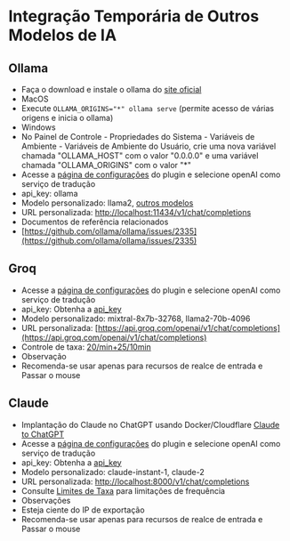 # Integração Temporária de Outros Modelos de IA

## Ollama

- Faça o download e instale o ollama do [site oficial](https://ollama.com/)
- MacOS
 - Execute `OLLAMA_ORIGINS="*" ollama serve` (permite acesso de várias origens e inicia o ollama)
- Windows
 - No Painel de Controle - Propriedades do Sistema - Variáveis de Ambiente - Variáveis de Ambiente do Usuário, crie uma nova variável chamada "OLLAMA_HOST" com o valor "0.0.0.0" e uma variável chamada "OLLAMA_ORIGINS" com o valor "*"
- Acesse a [página de configurações](https://dash.immersivetranslate.com/#general) do plugin e selecione openAI como serviço de tradução
 - api_key: ollama
 - Modelo personalizado: llama2, [outros modelos](https://ollama.com/library)
 - URL personalizada: <http://localhost:11434/v1/chat/completions>
- Documentos de referência relacionados
 - [https://github.com/ollama/ollama/issues/2335](https://github.com/ollama/ollama/issues/2335)

## Groq

- Acesse a [página de configurações](https://dash.immersivetranslate.com/#general) do plugin e selecione openAI como serviço de tradução
 - api_key: Obtenha a [api_key](https://console.groq.com/keys)
 - Modelo personalizado: mixtral-8x7b-32768, llama2-70b-4096
 - URL personalizada: [https://api.groq.com/openai/v1/chat/completions](https://api.groq.com/openai/v1/chat/completions)
 - Controle de taxa: [20/min+25/10min](https://console.groq.com/docs/rate-limits)
 - Observação
  - Recomenda-se usar apenas para recursos de realce de entrada e Passar o mouse

## Claude

- Implantação do Claude no ChatGPT usando Docker/Cloudflare [Claude to ChatGPT](https://github.com/jtsang4/claude-to-chatgpt)
- Acesse a [página de configurações](https://dash.immersivetranslate.com/#general) do plugin e selecione openAI como serviço de tradução
 - api_key: Obtenha a [api_key](https://www.nightfall.ai/ai-security-101/anthropic-claude-api-key)
 - Modelo personalizado: claude-instant-1, claude-2
 - URL personalizada: <http://localhost:8000/v1/chat/completions>
 - Consulte [Limites de Taxa](https://docs.anthropic.com/claude/reference/rate-limits) para limitações de frequência
 - Observações
  - Esteja ciente do IP de exportação
  - Recomenda-se usar apenas para recursos de realce de entrada e Passar o mouse

